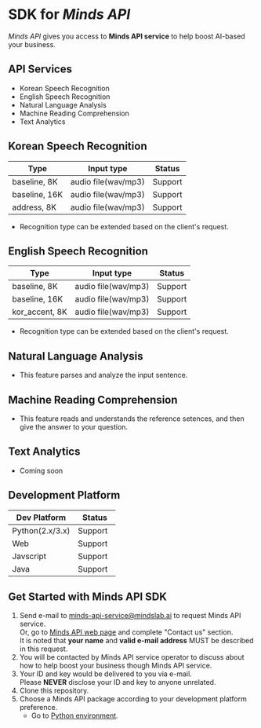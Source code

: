 # SDK for *Minds API*

*Minds API* gives you access to **Minds API service** to help boost AI-based your business.

## API Services
- Korean Speech Recognition
- English Speech Recognition
- Natural Language Analysis 
- Machine Reading Comprehension
- Text Analytics

## Korean Speech Recognition

|     Type      |      Input type     | Status       | 
| ------------- | ------------------- | ------------ |
| baseline,  8K | audio file(wav/mp3) | Support      |
| baseline, 16K | audio file(wav/mp3) | Support      |
| address,   8K | audio file(wav/mp3) | Support      |

- Recognition type can be extended based on the client's request.

## English Speech Recognition

|     Type      |      Input type     | Status       | 
| ------------- | ------------------- | ------------ |
| baseline,  8K | audio file(wav/mp3) | Support      |
| baseline, 16K | audio file(wav/mp3) | Support      |
| kor_accent, 8K | audio file(wav/mp3) | Support      |

- Recognition type can be extended based on the client's request.

## Natural Language Analysis
- This feature parses and analyze the input sentence.

## Machine Reading Comprehension
- This feature reads and understands the reference setences, and then give the answer to your question.

## Text Analytics
- Coming soon

## Development Platform

| Dev Platform    |    Status   |
| --------------- | ----------- |
| Python(2.x/3.x) | Support     |
| Web             | Support     |
| Javscript       | Support     |
| Java            | Support     |


## Get Started with Minds API SDK
1. Send e-mail to minds-api-service@mindslab.ai to request Minds API service.  
     Or, go to [Minds API web page](http://mindslab.ai/?page_id=4789) and complete "Contact us" section.   
   It is noted that **your name** and **valid e-mail address** MUST be described in this request.
2. You will be contacted by Minds API service operator to discuss about how to help boost your business though Minds API service.
3. Your ID and key would be delivered to you via e-mail.  
Please **NEVER** disclose your ID and key to anyone unrelated.
4. Clone this repository.   
5. Choose a Minds API package according to your development platform preference.   
   - Go to [Python environment](https://github.com/mindslab-ai/Minds_API_SDK/tree/master/py).
